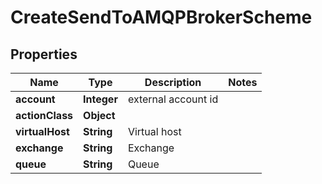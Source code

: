 

# CreateSendToAMQPBrokerScheme


## Properties

| Name | Type | Description | Notes |
|------------ | ------------- | ------------- | -------------|
|**account** | **Integer** | external account id |  |
|**actionClass** | **Object** |  |  |
|**virtualHost** | **String** | Virtual host |  |
|**exchange** | **String** | Exchange |  |
|**queue** | **String** | Queue |  |



